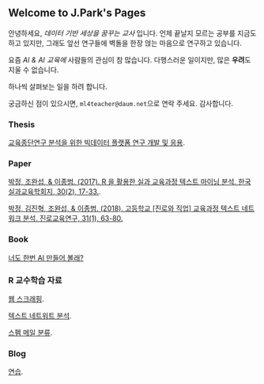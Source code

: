 ## Welcome to J.Park's Pages

안녕하세요, _데이터 기반 세상을 꿈꾸는 교사_ 입니다. 언제 끝날지 모르는 공부를 지금도 하고 있지만, 그래도 앞선 연구들에 벽돌을 한장 얹는 마음으로 연구하고 있습니다. 

요즘 _AI & AI 교육에_ 사람들의 관심이 참 많습니다. 다행스러운 일이지만, 많은 **우려**도 지울 수 없습니다. 

하나씩 살펴보는 일을 하려 합니다. 

궁금하신 점이 있으시면, `ml4teacher@daum.net`으로 연락 주세요. 감사합니다.



### Thesis
[교육종단연구 분석을 위한 빅데이터 플랫폼 연구 개발 및 응용](http://www.riss.or.kr/search/detail/DetailView.do?p_mat_type=be54d9b8bc7cdb09&control_no=b0f770ce8948e20bffe0bdc3ef48d419).

### Paper
[박정, 조완섭, & 이종범. (2017). R 을 활용한 실과 교육과정 텍스트 마이닝 분석. 한국실과교육학회지, 30(2), 17-33.](https://www.dbpia.co.kr/journal/articleDetail?nodeId=NODE07231534).

[박정, 김진혁, 조완섭, & 이종범. (2018). 고등학교 [진로와 직업] 교육과정 텍스트 네트워크 분석. 진로교육연구, 31(1), 63-80.](https://www.dbpia.co.kr/journal/articleDetail?nodeId=NODE07408574)

### Book
[너도 한번 AI 만들어 볼래?](http://www.yes24.com/Product/Goods/90445270)

### R 교수학습 자료
[웹 스크래핑](https://refree.github.io/Web_Scraping/).

[텍스트 네트워트 분석](https://refree.github.io/text_network/).

[스펨 메일 분류](https://refree.github.io/Spam_mail/).

### Blog
[연습](https://github.com/refree/blog_2020_08_19).

```markdown
```

